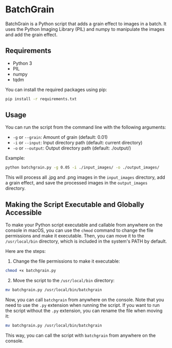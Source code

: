# BatchGrain

BatchGrain is a Python script that adds a grain effect to images in a batch. It uses the Python Imaging Library (PIL) and numpy to manipulate the images and add the grain effect.

## Requirements

- Python 3
- PIL
- numpy
- tqdm

You can install the required packages using pip:

```bash
pip install -r requirements.txt
```

## Usage

You can run the script from the command line with the following arguments:

- `-g` or `--grain`: Amount of grain (default: 0.01)
- `-i` or `--input`: Input directory path (default: current directory)
- `-o` or `--output`: Output directory path (default: ./output/)

Example:

```bash
python batchgrain.py -g 0.05 -i ./input_images/ -o ./output_images/
```

This will process all .jpg and .png images in the `input_images` directory, add a grain effect, and save the processed images in the `output_images` directory.

## Making the Script Executable and Globally Accessible

To make your Python script executable and callable from anywhere on the console in macOS, you can use the `chmod` command to change the file permissions and make it executable. Then, you can move it to the `/usr/local/bin` directory, which is included in the system's PATH by default.

Here are the steps:

1. Change the file permissions to make it executable:

```bash
chmod +x batchgrain.py
```

2. Move the script to the `/usr/local/bin` directory:

```bash
mv batchgrain.py /usr/local/bin/batchgrain
```

Now, you can call `batchgrain` from anywhere on the console. Note that you need to use the `.py` extension when running the script. If you want to run the script without the `.py` extension, you can rename the file when moving it:

```bash
mv batchgrain.py /usr/local/bin/batchgrain
```

This way, you can call the script with `batchgrain` from anywhere on the console.
